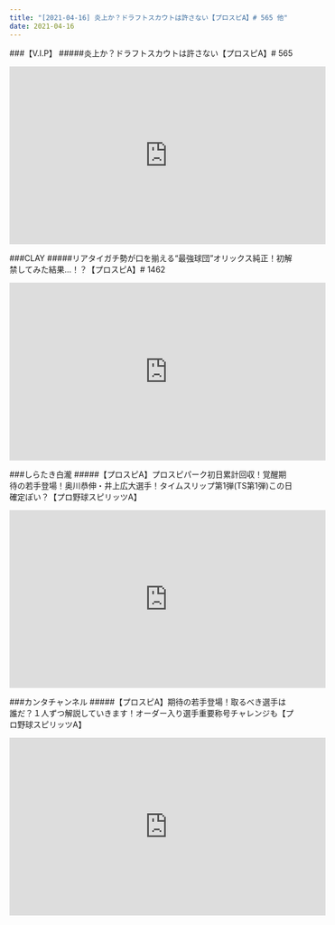 ```yaml
---
title: "[2021-04-16] 炎上か？ドラフトスカウトは許さない【プロスピA】# 565 他"
date: 2021-04-16
---
```

###【V.I.P】
#####炎上か？ドラフトスカウトは許さない【プロスピA】# 565
<iframe width="560" height="315" src="https://www.youtube.com/embed/VhN_4VQOV2E" frameborder="0" allow="accelerometer; autoplay; clipboard-write; encrypted-media; gyroscope; picture-in-picture" allowfullscreen></iframe>

###CLAY
#####リアタイガチ勢が口を揃える“最強球団”オリックス純正！初解禁してみた結果…！？【プロスピA】# 1462
<iframe width="560" height="315" src="https://www.youtube.com/embed/Ytoy5s6nhZ8" frameborder="0" allow="accelerometer; autoplay; clipboard-write; encrypted-media; gyroscope; picture-in-picture" allowfullscreen></iframe>

###しらたき白瀧
#####【プロスピA】プロスピパーク初日累計回収！覚醒期待の若手登場！奥川恭伸・井上広大選手！タイムスリップ第1弾(TS第1弾)この日確定ぽい？【プロ野球スピリッツA】
<iframe width="560" height="315" src="https://www.youtube.com/embed/aAFtjObyrxc" frameborder="0" allow="accelerometer; autoplay; clipboard-write; encrypted-media; gyroscope; picture-in-picture" allowfullscreen></iframe>

###カンタチャンネル
#####【プロスピA】期待の若手登場！取るべき選手は誰だ？１人ずつ解説していきます！オーダー入り選手重要称号チャレンジも【プロ野球スピリッツA】
<iframe width="560" height="315" src="https://www.youtube.com/embed/cpA7ElT84G8" frameborder="0" allow="accelerometer; autoplay; clipboard-write; encrypted-media; gyroscope; picture-in-picture" allowfullscreen></iframe>

